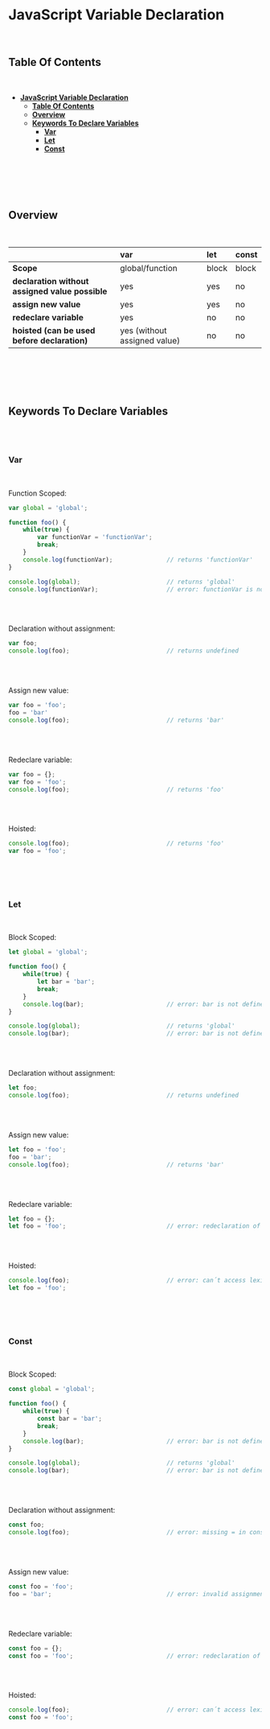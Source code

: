# **JavaScript Variable Declaration**
<br>

## **Table Of Contents**
<br>

- [**JavaScript Variable Declaration**](#javascript-variable-declaration)
  - [**Table Of Contents**](#table-of-contents)
  - [**Overview**](#overview)
  - [**Keywords To Declare Variables**](#keywords-to-declare-variables)
    - [**Var**](#var)
    - [**Let**](#let)
    - [**Const**](#const)

<br>
<br>
<br>
<br>

## **Overview**
<br>

|                                               |**var**                     |**let**|**const**
|:----------------------------------------------|:---------------------------|:------|:----
|**Scope**                                      |global/function             |block  |block
|**declaration without assigned value possible**|yes                         |yes    |no
|**assign new value**                           |yes                         |yes    |no
|**redeclare variable**                         |yes                         |no     |no
|**hoisted (can be used before declaration)**   |yes (without assigned value)|no     |no


<br>
<br>
<br>
<br>

## **Keywords To Declare Variables**
<br>
<br>

### **Var**
<br>

Function Scoped:

```javascript
var global = 'global';

function foo() {
    while(true) {
        var functionVar = 'functionVar';
        break;
    }
    console.log(functionVar);               // returns 'functionVar'
}

console.log(global);                        // returns 'global'
console.log(functionVar);                   // error: functionVar is not defined
```

<br>
<br>

Declaration without assignment:

```javascript
var foo;
console.log(foo);                           // returns undefined                        
```

<br>
<br>

Assign new value:

```javascript
var foo = 'foo';
foo = 'bar'
console.log(foo);                           // returns 'bar'
```

<br>
<br>

Redeclare variable:

```javascript
var foo = {};
var foo = 'foo';
console.log(foo);                           // returns 'foo'
```

<br>
<br>

Hoisted:

```javascript
console.log(foo);                           // returns 'foo'
var foo = 'foo';
```

<br>
<br>
<br>

### **Let**
<br>

Block Scoped:

```javascript
let global = 'global';

function foo() {
    while(true) {
        let bar = 'bar';
        break;
    }
    console.log(bar);                       // error: bar is not defined
}

console.log(global);                        // returns 'global'
console.log(bar);                           // error: bar is not defined
```

<br>
<br>

Declaration without assignment:

```javascript
let foo;
console.log(foo);                           // returns undefined                        
```

<br>
<br>

Assign new value:

```javascript
let foo = 'foo';
foo = 'bar';
console.log(foo);                           // returns 'bar'
```

<br>
<br>

Redeclare variable:

```javascript
let foo = {};
let foo = 'foo';                            // error: redeclaration of let foo
```

<br>
<br>

Hoisted:

```javascript
console.log(foo);                           // error: can´t access lexical declaration 'foo' before initialization
let foo = 'foo';
```

<br>
<br>
<br>

### **Const**
<br>

Block Scoped:

```javascript
const global = 'global';

function foo() {
    while(true) {
        const bar = 'bar';
        break;
    }
    console.log(bar);                       // error: bar is not defined
}

console.log(global);                        // returns 'global'
console.log(bar);                           // error: bar is not defined
```

<br>
<br>

Declaration without assignment:

```javascript
const foo;
console.log(foo);                           // error: missing = in const declaration                       
```

<br>
<br>

Assign new value:

```javascript
const foo = 'foo';
foo = 'bar';                                // error: invalid assignment to const 'foo'
```

<br>
<br>

Redeclare variable:

```javascript
const foo = {};
const foo = 'foo';                          // error: redeclaration of const foo
```

<br>
<br>

Hoisted:

```javascript
console.log(foo);                           // error: can´t access lexical declaration 'foo' before initialization
const foo = 'foo';
```